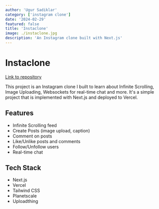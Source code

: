 ```yaml
---
author: 'Ugur Sadiklar'
category: ['instagram clone']
date: '2024-02-29'
featured: false
title: 'Instaclone'
image: ./instaclone.jpg
description: 'An Instagram clone built with Next.js'
---
```


# Instaclone

[Link to repository](https://github.com/ugur-sa/instaclone)

This project is an Instagram clone I built to learn about Infinite Scrolling, Image Uploading, Websockets for real-time chat and more. It's a simple project that is implemented with Next.js and deployed to Vercel.

## Features

- Infinite Scrolling feed
- Create Posts (image upload, caption)
- Comment on posts
- Like/Unlike posts and comments
- Follow/Unfollow users
- Real-time chat

## Tech Stack

- Next.js
- Vercel
- Tailwind CSS
- Planetscale
- Uploadthing
